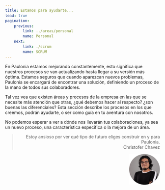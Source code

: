 ```yaml
---
title: Estamos para ayudarte...
lead: true
pagination:
    previous:
        link: ../areas/personal
        name: Personal
    next:
        link: ./scrum
        name: SCRUM
---
```


En Paulonia estamos mejorando constantemente, esto significa que nuestros procesos se van actualizando hasta llegar a su versión más óptima. Estamos seguros que cuando aparezcan nuevos problemas, Paulonia se encargará de encontrar una solución, definiendo un proceso de la mano de todos sus colaboradores.

Tal vez vea que existen áreas y procesos de la empresa en las que se necesite más atención que otras, ¿qué debemos hacer al respecto? ¿son buenas las diferenciales? Esta sección describe los procesos en los que creemos, podrán ayudarte, o ser como guía en tu aventura con nosotros.

No podemos esperar a ver a dónde nos llevarán tus colaboraciones, ya sea un nuevo proceso, una característica específica o la mejora de un área.

> <p style="text-align:right;">Estoy ansioso por ver qué tipo de futuro eliges construir en y para Paulonia.<br /> Christofer Chavez</p>
<img align="right" src="../../images/Christofer.jpg" width="100">
